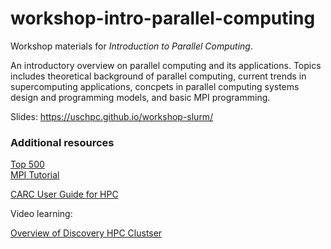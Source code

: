# workshop-intro-parallel-computing

Workshop materials for *Introduction to Parallel Computing*.

An introductory overview on parallel computing and its applications. Topics includes theoretical background of parallel computing, current trends in supercomputing applications, concpets in parallel computing systems design and programming models, and basic MPI programming. 

Slides: https://uschpc.github.io/workshop-slurm/

### Additional resources

[Top 500](https://www.top500.org/)  
[MPI Tutorial](https://mpitutorial.com/tutorials/)

[CARC User Guide for HPC](https://carc.usc.edu/user-information/user-guides/hpc-basics)  


Video learning:

[Overview of Discovery HPC Clustser](https://carc.usc.edu/education-and-outreach/video-learning/discovery-overview)
